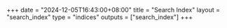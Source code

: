 +++
date = "2024-12-05T16:43:00+08:00"
title = "Search Index"
layout = "search_index"
type = "indices"
outputs = ["search_index"]
+++
